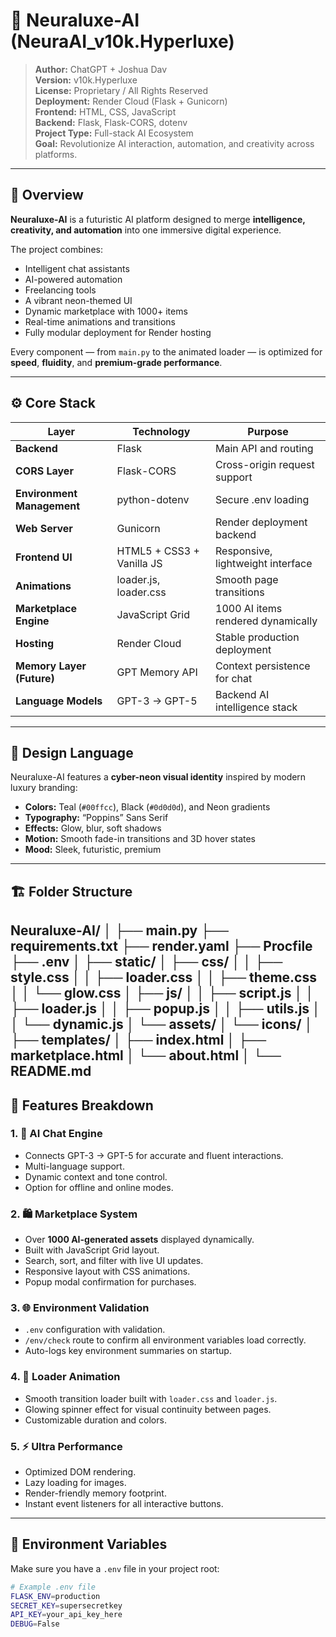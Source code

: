 # 💎 Neuraluxe-AI (NeuraAI_v10k.Hyperluxe)

> **Author:** ChatGPT + Joshua Dav  
> **Version:** v10k.Hyperluxe  
> **License:** Proprietary / All Rights Reserved  
> **Deployment:** Render Cloud (Flask + Gunicorn)  
> **Frontend:** HTML, CSS, JavaScript  
> **Backend:** Flask, Flask-CORS, dotenv  
> **Project Type:** Full-stack AI Ecosystem  
> **Goal:** Revolutionize AI interaction, automation, and creativity across platforms.  

---

## 🧠 Overview

**Neuraluxe-AI** is a futuristic AI platform designed to merge **intelligence, creativity, and automation** into one immersive digital experience.

The project combines:
- Intelligent chat assistants
- AI-powered automation
- Freelancing tools
- A vibrant neon-themed UI
- Dynamic marketplace with 1000+ items
- Real-time animations and transitions
- Fully modular deployment for Render hosting

Every component — from `main.py` to the animated loader — is optimized for **speed**, **fluidity**, and **premium-grade performance**.

---

## ⚙️ Core Stack

| Layer | Technology | Purpose |
|-------|-------------|----------|
| **Backend** | Flask | Main API and routing |
| **CORS Layer** | Flask-CORS | Cross-origin request support |
| **Environment Management** | python-dotenv | Secure .env loading |
| **Web Server** | Gunicorn | Render deployment backend |
| **Frontend UI** | HTML5 + CSS3 + Vanilla JS | Responsive, lightweight interface |
| **Animations** | loader.js, loader.css | Smooth page transitions |
| **Marketplace Engine** | JavaScript Grid | 1000 AI items rendered dynamically |
| **Hosting** | Render Cloud | Stable production deployment |
| **Memory Layer (Future)** | GPT Memory API | Context persistence for chat |
| **Language Models** | GPT-3 → GPT-5 | Backend AI intelligence stack |

---

## 🌈 Design Language

Neuraluxe-AI features a **cyber-neon visual identity** inspired by modern luxury branding:

- **Colors:** Teal (`#00ffcc`), Black (`#0d0d0d`), and Neon gradients  
- **Typography:** “Poppins” Sans Serif  
- **Effects:** Glow, blur, soft shadows  
- **Motion:** Smooth fade-in transitions and 3D hover states  
- **Mood:** Sleek, futuristic, premium  

---

## 🏗️ Folder Structure
Neuraluxe-AI/ │ ├── main.py ├── requirements.txt ├── render.yaml ├── Procfile ├── .env │ ├── static/ │   ├── css/ │   │   ├── style.css │   │   ├── loader.css │   │   ├── theme.css │   │   └── glow.css │   ├── js/ │   │   ├── script.js │   │   ├── loader.js │   │   ├── popup.js │   │   ├── utils.js │   │   └── dynamic.js │   └── assets/ │       └── icons/ │ ├── templates/ │   ├── index.html │   ├── marketplace.html │   └── about.html │ └── README.md
---

## 🧩 Features Breakdown

### 1. 💬 AI Chat Engine
- Connects GPT-3 → GPT-5 for accurate and fluent interactions.
- Multi-language support.
- Dynamic context and tone control.
- Option for offline and online modes.

### 2. 🛍️ Marketplace System
- Over **1000 AI-generated assets** displayed dynamically.
- Built with JavaScript Grid layout.
- Search, sort, and filter with live UI updates.
- Responsive layout with CSS animations.
- Popup modal confirmation for purchases.

### 3. 🌐 Environment Validation
- `.env` configuration with validation.
- `/env/check` route to confirm all environment variables load correctly.
- Auto-logs key environment summaries on startup.

### 4. 🔄 Loader Animation
- Smooth transition loader built with `loader.css` and `loader.js`.
- Glowing spinner effect for visual continuity between pages.
- Customizable duration and colors.

### 5. ⚡ Ultra Performance
- Optimized DOM rendering.
- Lazy loading for images.
- Render-friendly memory footprint.
- Instant event listeners for all interactive buttons.

---

## 🧰 Environment Variables

Make sure you have a `.env` file in your project root:

```bash
# Example .env file
FLASK_ENV=production
SECRET_KEY=supersecretkey
API_KEY=your_api_key_here
DEBUG=False
